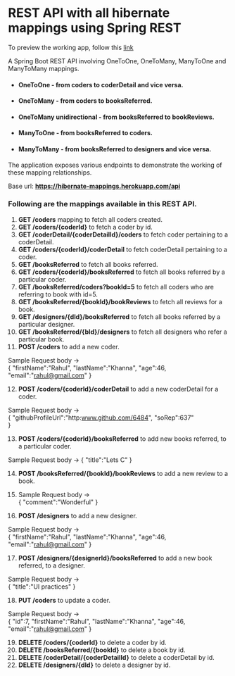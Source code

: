 # REST API with all hibernate mappings using Spring REST  
To preview the working app, follow this [link](https://hibernate-mappings.herokuapp.com)

A Spring Boot REST API involving OneToOne, OneToMany, ManyToOne and ManyToMany mappings.
* #### OneToOne - from coders to coderDetail and vice versa.  
* #### OneToMany - from coders to booksReferred.
* #### OneToMany unidirectional - from booksReferred to bookReviews.
* #### ManyToOne  - from booksReferred to coders.
* #### ManyToMany  - from booksReferred to designers and vice versa.
The application exposes various endpoints to demonstrate the working of these mapping relationships. 

Base url: **https://hibernate-mappings.herokuapp.com/api**

### Following are the mappings available in this REST API.

1. **GET /coders** mapping to fetch all coders created.
2. **GET /coders/{coderId}** to fetch a coder by id.
3. **GET /coderDetail/{coderDetailId}/coders** to fetch coder pertaining to a coderDetail.
4. **GET /coders/{coderId}/coderDetail** to fetch coderDetail pertaining to a coder.
5. **GET /booksReferred** to fetch all books referred.
6. **GET /coders/{coderId}/booksReferred** to fetch all books referred by a particular coder.
7. **GET /booksReferred/coders?bookId=5** to fetch all coders who are referring to book with id=5.
8. **GET /booksReferred/{bookId}/bookReviews** to fetch all reviews for a book.
9. **GET /designers/{dId}/booksReferred** to fetch all books referred by a particular designer.
10. **GET /booksReferred/{bId}/designers** to fetch all designers who refer a particular book.
11. **POST /coders** to add a new coder.
  
  Sample Request body ->   
  {
    "firstName":"Rahul",
    "lastName":"Khanna",
    "age":46,
    "email":"rahul@gmail.com"
  } 

12. **POST /coders/{coderId}/coderDetail** to add a new coderDetail for a coder.
  
  Sample Request body ->   
  {
    "githubProfileUrl":"http:www.github.com/6484",
    "soRep":637"  
  }
  
  
13. **POST /coders/{coderId}/booksReferred** to add new books referred, to a particular coder.
  
  Sample Request body -> {
    "title":"Lets C"
}
  
  14. **POST /booksReferred/{bookId}/bookReviews** to add a new review to a book.
15. Sample Request body ->   
 {
    "comment":"Wonderful"
}
  
  16. **POST /designers** to add a new designer.
  
  Sample Request body ->   
{
    "firstName":"Rahul",
    "lastName":"Khanna",
    "age":46,
    "email":"rahul@gmail.com"
}
  
  17. **POST /designers/{designerId}/booksReferred** to add a new book referred, to a designer.
  
  Sample Request body ->   
  {
    "title":"UI practices"
  }

18. **PUT /coders** to update a coder.
  
  Sample Request body ->   
{
    "id":7,
    "firstName":"Rahul",
    "lastName":"Khanna",
    "age":46,
    "email":"rahul@gmail.com"
}

19. **DELETE /coders/{coderId}** to delete a coder by id.
20. **DELETE /booksReferred/{bookId}** to delete a book by id.
21. **DELETE /coderDetail/{coderDetailId}** to delete a coderDetail by id.
22. **DELETE /designers/{dId}** to delete a designer by id.
